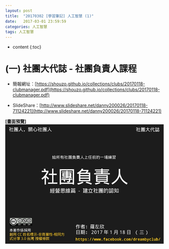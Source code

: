 ```yaml
---
layout: post
title:  "20170302 [學習筆記] 人工智慧 (1)"
date:   2017-03-01 23:59:59
categories: 人工智慧
tags: 人工智慧
---
```



* content
{:toc}


# (一) 社團大代誌 - 社團負責人課程
* 簡報網址：[https://shouzo.github.io/collections/clubs/20170118-clubmanager.pdf](https://shouzo.github.io/collections/clubs/20170118-clubmanager.pdf)

* SlideShare：[http://www.slideshare.net/danny200026/20170118-71124221](http://www.slideshare.net/danny200026/20170118-71124221)

**[畫面預覽]**
![](/assets/20170118/clubmanger.jpg)



